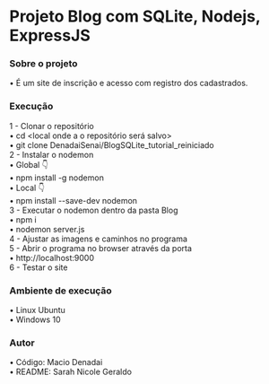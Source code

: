 # Projeto Blog com SQLite, Nodejs, ExpressJS

### Sobre o projeto
• É um site de inscrição e acesso com registro dos cadastrados.

### Execução
1 - Clonar o repositório <br>
• cd <local onde a o repositório será salvo> <br>
• git clone DenadaiSenai/BlogSQLite_tutorial_reiniciado <br>
2 - Instalar o nodemon <br>
• Global 👇 <br>
• npm install -g nodemon <br>
• Local 👇 <br>
• npm install --save-dev nodemon <br>
3 - Executar o nodemon dentro da pasta Blog <br>
• npm i <br>
• nodemon server.js <br>
4 - Ajustar as imagens e caminhos no programa <br>
5 - Abrir o programa no browser através da porta <br>
• http://localhost:9000 <br>
6 - Testar o site <br>

### Ambiente de execução
• Linux Ubuntu <br>
• Windows 10 <br>

### Autor 
• Código: Macio Denadai <br>
• README: Sarah Nicole Geraldo <br>
